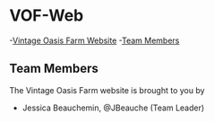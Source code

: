 # VOF-Web

-[Vintage Oasis Farm Website](#vof-web)
    -[Team Members](#teammembers)

## Team Members
The Vintage Oasis Farm website is brought to you by

- Jessica Beauchemin, @JBeauche (Team Leader)